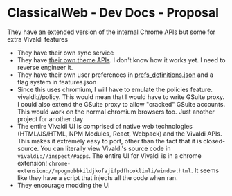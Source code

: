 # ClassicalWeb - Dev Docs - Proposal

They have an extended version of the internal Chrome APIs but some for extra Vivaldi features

- They have their own sync service
- They have [their own theme APIs](https://themes.vivaldi.net/themes/ZQDJnPValLB). I don't know how it works yet. I need to reverse engineer it.
- They have their own user preferences in [prefs_definitions.json](http://wiki.viv.int/doku.php?id=prefs_system) and a flag system in features.json
- Since this uses chromium, I will have to emulate the policies feature. vivaldi://policy. This would mean that I would have to write GSuite proxy. I could also extend the GSuite proxy to allow "cracked" GSuite accounts. This would work on the normal chromium browsers too. Just another project for another day
- The entire Vivaldi UI is comprised of native web technologies (HTML/JS/HTML, NPM Modules, React, Webpack) and the Vivaldi APIs. This makes it extremely easy to port, other than the fact that it is closed-source. You can literally view Vivaldi's source code in `vivaldi://inspect/#apps`. The entire UI for Vivaldi is in a chrome extension! `chrome-extension://mpognobbkildjkofajifpdfhcoklimli/window.html`. It seems like they have a script that injects all the code when ran.
- They encourage modding the UI

